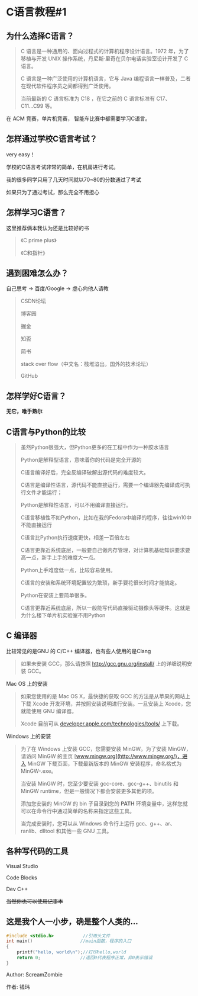 # C语言教程#1 

## 为什么选择C语言？

> C 语言是一种通用的、面向过程式的计算机程序设计语言。1972 年，为了移植与开发 UNIX 操作系统，丹尼斯·里奇在贝尔电话实验室设计开发了 C 语言。
>
> C 语言是一种广泛使用的计算机语言，它与 Java 编程语言一样普及，二者在现代软件程序员之间都得到广泛使用。
>
> 当前最新的 C 语言标准为 C18 ，在它之前的 C 语言标准有 C17、C11...C99 等。

在 ACM 竞赛，单片机竞赛， 智能车比赛中都需要学习C语言。

## 怎样通过学校C语言考试？

very easy！

学校的C语言考试非常的简单，在机房进行考试。

我的很多同学只用了几天时间就以70~80的分数通过了考试

如果只为了通过考试，那么完全不用担心

## 怎样学习C语言？

这里推荐俩本我认为还是比较好的书

> 《C prime plus》
>
> 《C和指针》

## 遇到困难怎么办？

自己思考 -> 百度/Google -> 虚心向他人请教

> CSDN论坛
>
> 博客园
>
> 掘金
>
> 知否
>
> 简书
>
> stack over flow（中文名：栈堆溢出，国外的技术论坛）
>
> GitHub

## 怎样学好C语言？

**无它，唯手熟尔**

## C语言与Python的比较

> 虽然Python很强大，但Python更多的在工程中作为一种胶水语言
>
> Python是解释型语言，意味着你的代码是完全开源的
>
> C语言编译好后，完全反编译破解出源代码的难度较大。
>
> C语言是编译性语言，源代码不能直接运行，需要一个编译器先编译成可执行文件才能运行；
>
> Python是解释性语言，可以不用编译直接运行。
>
> C语言移植性不如Python，比如在我的Fedora中编译的程序，往往win10中不能直接运行
>
> C语言比Python执行速度更快，相差一百倍左右
>
> C语言更靠近系统底层，一般要自己做内存管理，对计算机基础知识要求要高一点，新手上手的难度大一点。
>
> Python上手难度低一点，比较容易使用。
>
> C语言的安装和系统环境配置较为繁琐，新手要花很长时间才能搞定。
>
> Python在安装上要简单很多。
>
> C语言更靠近系统底层，所以一般能写代码直接驱动摄像头等硬件。这就是为什么楼下单片机实验室不用Python

## C 编译器

比较常见的是GNU 的 C/C++ 编译器，也有些人使用的是Clang

> 如果未安装 GCC，那么请按照 http://gcc.gnu.org/install/ 上的详细说明安装 GCC。

Mac OS 上的安装

> 如果您使用的是 Mac OS X，最快捷的获取 GCC 的方法是从苹果的网站上下载 Xcode 开发环境，并按照安装说明进行安装。一旦安装上 Xcode，您就能使用 GNU 编译器。
>
> Xcode 目前可从 [developer.apple.com/technologies/tools/](http://developer.apple.com/technologies/tools/) 上下载。

Windows 上的安装

> 为了在 Windows 上安装 GCC，您需要安装 MinGW。为了安装 MinGW，请访问 MinGW 的主页 [www.mingw.org](http://www.mingw.org/)，进入 MinGW 下载页面，下载最新版本的 MinGW 安装程序，命名格式为 MinGW-<version>.exe。
>
> 当安装 MinGW 时，您至少要安装 gcc-core、gcc-g++、binutils 和 MinGW runtime，但是一般情况下都会安装更多其他的项。
>
> 添加您安装的 MinGW 的 bin 子目录到您的 **PATH** 环境变量中，这样您就可以在命令行中通过简单的名称来指定这些工具。
>
> 当完成安装时，您可以从 Windows 命令行上运行 gcc、g++、ar、ranlib、dlltool 和其他一些 GNU 工具。

## 各种写代码的工具

Visual Studio

Code Blocks

Dev C++

~~当然你也可以使用记事本~~

## 这是我个人一小步，确是整个人类的...

```c
#include <stdio.h>  		 //引用头文件
int main() 		   			//main函数，程序的入口
{
	printf("hello, world\n");//打印hello,world
	return 0;			    //返回0代表程序正常，非0表示错误
}
```

Author: ScreamZombie																																										

作者: 钱玮